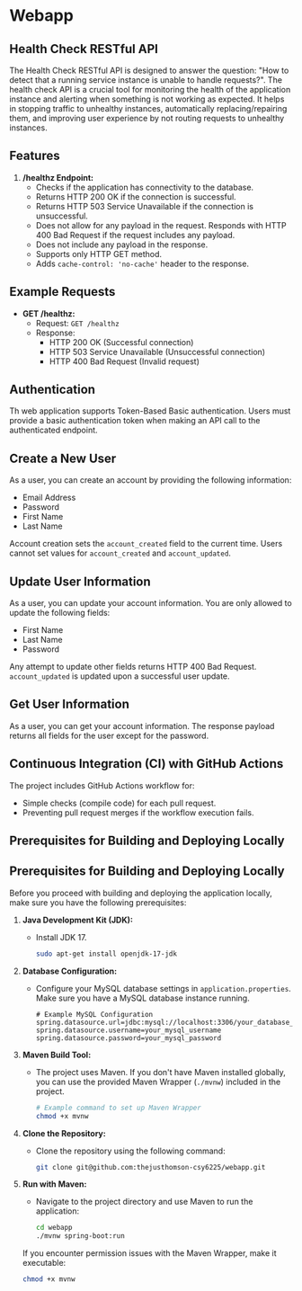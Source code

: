 # Webapp

## Health Check RESTful API

The Health Check RESTful API is designed to answer the question: "How to detect that a running service instance is unable to handle requests?". The health check API is a crucial tool for monitoring the health of the application instance and alerting when something is not working as expected. It helps in stopping traffic to unhealthy instances, automatically replacing/repairing them, and improving user experience by not routing requests to unhealthy instances.

## Features

1. **/healthz Endpoint:**
    - Checks if the application has connectivity to the database.
    - Returns HTTP 200 OK if the connection is successful.
    - Returns HTTP 503 Service Unavailable if the connection is unsuccessful.
    - Does not allow for any payload in the request. Responds with HTTP 400 Bad Request if the request includes any payload.
    - Does not include any payload in the response.
    - Supports only HTTP GET method.
    - Adds `cache-control: 'no-cache'` header to the response.

## Example Requests

- **GET /healthz:**
    - Request: `GET /healthz`
    - Response:
        - HTTP 200 OK (Successful connection)
        - HTTP 503 Service Unavailable (Unsuccessful connection)
        - HTTP 400 Bad Request (Invalid request)

## Authentication

Th web application supports Token-Based Basic authentication. Users must provide a basic authentication token when making an API call to the authenticated endpoint.

## Create a New User

As a user, you can create an account by providing the following information:
- Email Address
- Password
- First Name
- Last Name

Account creation sets the `account_created` field to the current time. Users cannot set values for `account_created` and `account_updated`.

## Update User Information

As a user, you can update your account information. You are only allowed to update the following fields:
- First Name
- Last Name
- Password

Any attempt to update other fields returns HTTP 400 Bad Request. `account_updated` is updated upon a successful user update.

## Get User Information

As a user, you can get your account information. The response payload returns all fields for the user except for the password.

## Continuous Integration (CI) with GitHub Actions

The project includes GitHub Actions workflow for:
- Simple checks (compile code) for each pull request.
- Preventing pull request merges if the workflow execution fails.

## Prerequisites for Building and Deploying Locally

## Prerequisites for Building and Deploying Locally

Before you proceed with building and deploying the application locally, make sure you have the following prerequisites:

1. **Java Development Kit (JDK):**
    - Install JDK 17.

      ```bash
      sudo apt-get install openjdk-17-jdk
      ```

2. **Database Configuration:**
    - Configure your MySQL database settings in `application.properties`. Make sure you have a MySQL database instance running.

      ```properties
      # Example MySQL Configuration
      spring.datasource.url=jdbc:mysql://localhost:3306/your_database_name
      spring.datasource.username=your_mysql_username
      spring.datasource.password=your_mysql_password
      ```

3. **Maven Build Tool:**
    - The project uses Maven. If you don't have Maven installed globally, you can use the provided Maven Wrapper (`./mvnw`) included in the project.

      ```bash
      # Example command to set up Maven Wrapper
      chmod +x mvnw
      ```

4. **Clone the Repository:**
    - Clone the repository using the following command:

      ```bash
      git clone git@github.com:thejusthomson-csy6225/webapp.git
      ```

5. **Run with Maven:**
    - Navigate to the project directory and use Maven to run the application:

      ```bash
      cd webapp
      ./mvnw spring-boot:run
      ```

   If you encounter permission issues with the Maven Wrapper, make it executable:

   ```bash
   chmod +x mvnw
